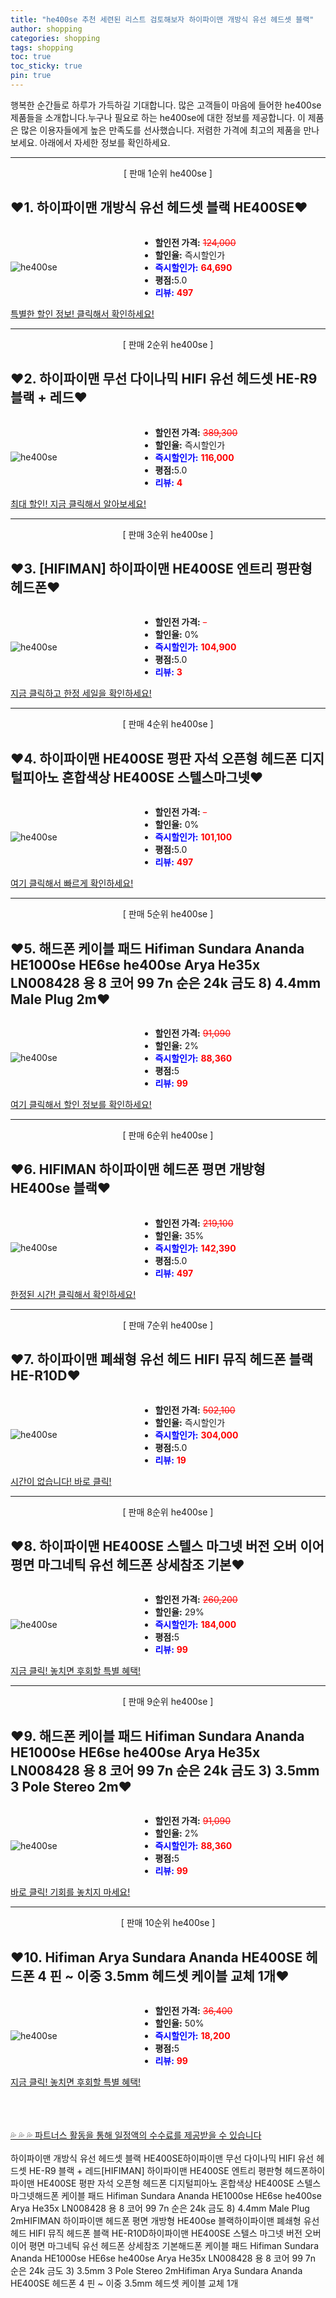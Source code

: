 ```yaml
---
title: "he400se 추천 세련된 리스트 검토해보자 하이파이맨 개방식 유선 헤드셋 블랙"
author: shopping
categories: shopping
tags: shopping
toc: true
toc_sticky: true
pin: true
---
```

행복한 순간들로 하루가 가득하길 기대합니다. 많은 고객들이 마음에 들어한 he400se 제품들을 소개합니다.누구나 필요로 하는 he400se에 대한 정보를 제공합니다. 이 제품은 많은 이용자들에게 높은 만족도를 선사했습니다. 저렴한 가격에 최고의 제품을 만나보세요. 아래에서 자세한 정보를 확인하세요.

---
<p class="toplist" style="margin: 0 auto; display: block; width: fit-content;">[ 판매 1순위 he400se ]</p>

<h2><strong>❤️1. 하이파이맨 개방식 유선 헤드셋 블랙 HE400SE❤️</strong></h2>

<div style="display: flex; align-items: center;">
    <div style="flex: 0.4;">
        <img src="https://thumbnail6.coupangcdn.com/thumbnails/remote/230x230ex/image/vendor_inventory/5cc0/63f41d007658ff200784b3dc96544a82a8686e1d5eed37dcef116dc57b9d.jpg" alt="he400se" style="max-width: 100%;">
    </div>
    <div style="flex: 0.6; margin-left: 10px;">
        <ul>
            <li><strong>할인전 가격:</strong> <del style="color: red;">124,000</del></li>
            <li><strong>할인율:</strong> 즉시할인가</li>
            <li><span style='color:blue'><strong>즉시할인가:</strong></span> <span style='color:red'><strong>64,690</strong></span></li>
            <li><strong>평점:</strong>5.0</li>
            <li><span style='color:blue'><strong>리뷰:</strong></span> <span style='color:red'><strong>497</strong></span></li>
        </ul>
    </div>
</div>
<div class="center">
    <a href="https://William4Davisa.github.io?lptag=AF9450613&subid=githubio&pageKey=7227568004&traceid=V0-153&itemId=18331479590&vendorItemId=85476014718" class="myButton">
        특별한 할인 정보! 클릭해서 확인하세요!
    </a>
</div>


---
<p class="toplist" style="margin: 0 auto; display: block; width: fit-content;">[ 판매 2순위 he400se ]</p>

<h2><strong>❤️2. 하이파이맨 무선 다이나믹 HIFI 유선 헤드셋 HE-R9 블랙 + 레드❤️</strong></h2>

<div style="display: flex; align-items: center;">
    <div style="flex: 0.4;">
        <img src="https://thumbnail8.coupangcdn.com/thumbnails/remote/230x230ex/image/vendor_inventory/0368/fbad0962037febb5f14efc9fd88117040d7e911e9da5eaebc2aa36dfeb5e.jpg" alt="he400se" style="max-width: 100%;">
    </div>
    <div style="flex: 0.6; margin-left: 10px;">
        <ul>
            <li><strong>할인전 가격:</strong> <del style="color: red;">389,300</del></li>
            <li><strong>할인율:</strong> 즉시할인가</li>
            <li><span style='color:blue'><strong>즉시할인가:</strong></span> <span style='color:red'><strong>116,000</strong></span></li>
            <li><strong>평점:</strong>5.0</li>
            <li><span style='color:blue'><strong>리뷰:</strong></span> <span style='color:red'><strong>4</strong></span></li>
        </ul>
    </div>
</div>
<div class="center">
    <a href="https://William4Davisa.github.io?lptag=AF9450613&subid=githubio&pageKey=7227561833&traceid=V0-153&itemId=18331447386&vendorItemId=85475982271" class="myButton">
        최대 할인! 지금 클릭해서 알아보세요!
    </a>
</div>


---
<p class="toplist" style="margin: 0 auto; display: block; width: fit-content;">[ 판매 3순위 he400se ]</p>

<h2><strong>❤️3. [HIFIMAN] 하이파이맨 HE400SE 엔트리 평판형 헤드폰❤️</strong></h2>

<div style="display: flex; align-items: center;">
    <div style="flex: 0.4;">
        <img src="https://thumbnail7.coupangcdn.com/thumbnails/remote/230x230ex/image/vendor_inventory/a5c7/ba4741f012ec3e7e717e56730fa4bc591484ef7da40214d019963ea69383.jpg" alt="he400se" style="max-width: 100%;">
    </div>
    <div style="flex: 0.6; margin-left: 10px;">
        <ul>
            <li><strong>할인전 가격:</strong> <del style="color: red;">-</del></li>
            <li><strong>할인율:</strong> 0%</li>
            <li><span style='color:blue'><strong>즉시할인가:</strong></span> <span style='color:red'><strong>104,900</strong></span></li>
            <li><strong>평점:</strong>5.0</li>
            <li><span style='color:blue'><strong>리뷰:</strong></span> <span style='color:red'><strong>3</strong></span></li>
        </ul>
    </div>
</div>
<div class="center">
    <a href="https://William4Davisa.github.io?lptag=AF9450613&subid=githubio&pageKey=6137573816&traceid=V0-153&itemId=11747782970&vendorItemId=79021650899" class="myButton">
        지금 클릭하고 한정 세일을 확인하세요!
    </a>
</div>


---
<p class="toplist" style="margin: 0 auto; display: block; width: fit-content;">[ 판매 4순위 he400se ]</p>

<h2><strong>❤️4. 하이파이맨 HE400SE 평판 자석 오픈형 헤드폰 디지털피아노 혼합색상 HE400SE 스텔스마그넷❤️</strong></h2>

<div style="display: flex; align-items: center;">
    <div style="flex: 0.4;">
        <img src="https://thumbnail9.coupangcdn.com/thumbnails/remote/230x230ex/image/vendor_inventory/d638/20168ba0792fcd16aa8d2b4f1df6775a33ae70de9814c20ff673cd873ba2.jpg" alt="he400se" style="max-width: 100%;">
    </div>
    <div style="flex: 0.6; margin-left: 10px;">
        <ul>
            <li><strong>할인전 가격:</strong> <del style="color: red;">-</del></li>
            <li><strong>할인율:</strong> 0%</li>
            <li><span style='color:blue'><strong>즉시할인가:</strong></span> <span style='color:red'><strong>101,100</strong></span></li>
            <li><strong>평점:</strong>5.0</li>
            <li><span style='color:blue'><strong>리뷰:</strong></span> <span style='color:red'><strong>497</strong></span></li>
        </ul>
    </div>
</div>
<div class="center">
    <a href="https://William4Davisa.github.io?lptag=AF9450613&subid=githubio&pageKey=7227568004&traceid=V0-153&itemId=16305218273&vendorItemId=88128722610" class="myButton">
        여기 클릭해서 빠르게 확인하세요!
    </a>
</div>


---
<p class="toplist" style="margin: 0 auto; display: block; width: fit-content;">[ 판매 5순위 he400se ]</p>

<h2><strong>❤️5. 해드폰 케이블 패드 Hifiman Sundara Ananda HE1000se HE6se he400se Arya He35x LN008428 용 8 코어 99 7n 순은 24k 금도 8) 4.4mm Male Plug  2m❤️</strong></h2>

<div style="display: flex; align-items: center;">
    <div style="flex: 0.4;">
        <img src="https://thumbnail6.coupangcdn.com/thumbnails/remote/230x230ex/image/vendor_inventory/f4ad/a971a708b456329c88a8e451cc48b0d4a14a5acd10c2800fc31a2da21d30.jpg" alt="he400se" style="max-width: 100%;">
    </div>
    <div style="flex: 0.6; margin-left: 10px;">
        <ul>
            <li><strong>할인전 가격:</strong> <del style="color: red;">91,090</del></li>
            <li><strong>할인율:</strong> 2%</li>
            <li><span style='color:blue'><strong>즉시할인가:</strong></span> <span style='color:red'><strong>88,360</strong></span></li>
            <li><strong>평점:</strong>5</li>
            <li><span style='color:blue'><strong>리뷰:</strong></span> <span style='color:red'><strong>99</strong></span></li>
        </ul>
    </div>
</div>
<div class="center">
    <a href="https://William4Davisa.github.io?lptag=AF9450613&subid=githubio&pageKey=8200553106&traceid=V0-153&itemId=23504936888&vendorItemId=90714249775" class="myButton">
        여기 클릭해서 할인 정보를 확인하세요!
    </a>
</div>


---
<p class="toplist" style="margin: 0 auto; display: block; width: fit-content;">[ 판매 6순위 he400se ]</p>

<h2><strong>❤️6. HIFIMAN 하이파이맨 헤드폰 평면 개방형 HE400se 블랙❤️</strong></h2>

<div style="display: flex; align-items: center;">
    <div style="flex: 0.4;">
        <img src="https://thumbnail6.coupangcdn.com/thumbnails/remote/230x230ex/image/vendor_inventory/800d/b7484d101b996369e5cc5610c774b84a71bc618a6d6751d174c9c2e2ec90.jpg" alt="he400se" style="max-width: 100%;">
    </div>
    <div style="flex: 0.6; margin-left: 10px;">
        <ul>
            <li><strong>할인전 가격:</strong> <del style="color: red;">219,100</del></li>
            <li><strong>할인율:</strong> 35%</li>
            <li><span style='color:blue'><strong>즉시할인가:</strong></span> <span style='color:red'><strong>142,390</strong></span></li>
            <li><strong>평점:</strong>5.0</li>
            <li><span style='color:blue'><strong>리뷰:</strong></span> <span style='color:red'><strong>497</strong></span></li>
        </ul>
    </div>
</div>
<div class="center">
    <a href="https://William4Davisa.github.io?lptag=AF9450613&subid=githubio&pageKey=7227568004&traceid=V0-153&itemId=19537157058&vendorItemId=88965498072" class="myButton">
        한정된 시간! 클릭해서 확인하세요!
    </a>
</div>


---
<p class="toplist" style="margin: 0 auto; display: block; width: fit-content;">[ 판매 7순위 he400se ]</p>

<h2><strong>❤️7. 하이파이맨 폐쇄형 유선 헤드 HIFI 뮤직 헤드폰 블랙 HE-R10D❤️</strong></h2>

<div style="display: flex; align-items: center;">
    <div style="flex: 0.4;">
        <img src="https://thumbnail8.coupangcdn.com/thumbnails/remote/230x230ex/image/vendor_inventory/3c87/3bba1484b8cbf940ffe9c7b65fd06d4a22a649b95c8c9eb02202f77b74d9.jpg" alt="he400se" style="max-width: 100%;">
    </div>
    <div style="flex: 0.6; margin-left: 10px;">
        <ul>
            <li><strong>할인전 가격:</strong> <del style="color: red;">502,100</del></li>
            <li><strong>할인율:</strong> 즉시할인가</li>
            <li><span style='color:blue'><strong>즉시할인가:</strong></span> <span style='color:red'><strong>304,000</strong></span></li>
            <li><strong>평점:</strong>5.0</li>
            <li><span style='color:blue'><strong>리뷰:</strong></span> <span style='color:red'><strong>19</strong></span></li>
        </ul>
    </div>
</div>
<div class="center">
    <a href="https://William4Davisa.github.io?lptag=AF9450613&subid=githubio&pageKey=7737895896&traceid=V0-153&itemId=20810599360&vendorItemId=87879446190" class="myButton">
        시간이 없습니다! 바로 클릭!
    </a>
</div>


---
<p class="toplist" style="margin: 0 auto; display: block; width: fit-content;">[ 판매 8순위 he400se ]</p>

<h2><strong>❤️8. 하이파이맨 HE400SE 스텔스 마그넷 버전 오버 이어 평면 마그네틱 유선 헤드폰 상세참조 기본❤️</strong></h2>

<div style="display: flex; align-items: center;">
    <div style="flex: 0.4;">
        <img src="https://thumbnail10.coupangcdn.com/thumbnails/remote/230x230ex/image/vendor_inventory/0982/c740338a21ac6a50b971120379ec12bf6d97bea7994ce14a6550c10ff84a.png" alt="he400se" style="max-width: 100%;">
    </div>
    <div style="flex: 0.6; margin-left: 10px;">
        <ul>
            <li><strong>할인전 가격:</strong> <del style="color: red;">260,200</del></li>
            <li><strong>할인율:</strong> 29%</li>
            <li><span style='color:blue'><strong>즉시할인가:</strong></span> <span style='color:red'><strong>184,000</strong></span></li>
            <li><strong>평점:</strong>5</li>
            <li><span style='color:blue'><strong>리뷰:</strong></span> <span style='color:red'><strong>99</strong></span></li>
        </ul>
    </div>
</div>
<div class="center">
    <a href="https://William4Davisa.github.io?lptag=AF9450613&subid=githubio&pageKey=7213247825&traceid=V0-153&itemId=18259988579&vendorItemId=86152199357" class="myButton">
        지금 클릭! 놓치면 후회할 특별 혜택!
    </a>
</div>


---
<p class="toplist" style="margin: 0 auto; display: block; width: fit-content;">[ 판매 9순위 he400se ]</p>

<h2><strong>❤️9. 해드폰 케이블 패드 Hifiman Sundara Ananda HE1000se HE6se he400se Arya He35x LN008428 용 8 코어 99 7n 순은 24k 금도 3) 3.5mm 3 Pole Stereo  2m❤️</strong></h2>

<div style="display: flex; align-items: center;">
    <div style="flex: 0.4;">
        <img src="https://thumbnail6.coupangcdn.com/thumbnails/remote/230x230ex/image/vendor_inventory/f4ad/a971a708b456329c88a8e451cc48b0d4a14a5acd10c2800fc31a2da21d30.jpg" alt="he400se" style="max-width: 100%;">
    </div>
    <div style="flex: 0.6; margin-left: 10px;">
        <ul>
            <li><strong>할인전 가격:</strong> <del style="color: red;">91,090</del></li>
            <li><strong>할인율:</strong> 2%</li>
            <li><span style='color:blue'><strong>즉시할인가:</strong></span> <span style='color:red'><strong>88,360</strong></span></li>
            <li><strong>평점:</strong>5</li>
            <li><span style='color:blue'><strong>리뷰:</strong></span> <span style='color:red'><strong>99</strong></span></li>
        </ul>
    </div>
</div>
<div class="center">
    <a href="https://William4Davisa.github.io?lptag=AF9450613&subid=githubio&pageKey=8200553106&traceid=V0-153&itemId=23504936885&vendorItemId=90714249809" class="myButton">
        바로 클릭! 기회를 놓치지 마세요!
    </a>
</div>


---
<p class="toplist" style="margin: 0 auto; display: block; width: fit-content;">[ 판매 10순위 he400se ]</p>

<h2><strong>❤️10. Hifiman Arya Sundara Ananda HE400SE 헤드폰 4 핀 ~ 이중 3.5mm 헤드셋 케이블 교체 1개❤️</strong></h2>

<div style="display: flex; align-items: center;">
    <div style="flex: 0.4;">
        <img src="https://thumbnail9.coupangcdn.com/thumbnails/remote/230x230ex/image/vendor_inventory/d29c/0dd7ae13073b1f18bc1015e58685cbf0c2049c4d69e03d539e52927045ae.jpg" alt="he400se" style="max-width: 100%;">
    </div>
    <div style="flex: 0.6; margin-left: 10px;">
        <ul>
            <li><strong>할인전 가격:</strong> <del style="color: red;">36,400</del></li>
            <li><strong>할인율:</strong> 50%</li>
            <li><span style='color:blue'><strong>즉시할인가:</strong></span> <span style='color:red'><strong>18,200</strong></span></li>
            <li><strong>평점:</strong>5</li>
            <li><span style='color:blue'><strong>리뷰:</strong></span> <span style='color:red'><strong>99</strong></span></li>
        </ul>
    </div>
</div>
<div class="center">
    <a href="https://William4Davisa.github.io?lptag=AF9450613&subid=githubio&pageKey=7555502787&traceid=V0-153&itemId=19893596632&vendorItemId=89868489065" class="myButton">
        지금 클릭! 놓치면 후회할 특별 혜택!
    </a>
</div>

<br><br><br>[💦 💦 💦 파트너스 활동을 통해 일정액의 수수료를 제공받을 수 있습니다](https://link.coupang.com/a/bcpT2c)<br><br>하이파이맨 개방식 유선 헤드셋 블랙 HE400SE하이파이맨 무선 다이나믹 HIFI 유선 헤드셋 HE-R9 블랙 + 레드[HIFIMAN] 하이파이맨 HE400SE 엔트리 평판형 헤드폰하이파이맨 HE400SE 평판 자석 오픈형 헤드폰 디지털피아노 혼합색상 HE400SE 스텔스마그넷해드폰 케이블 패드 Hifiman Sundara Ananda HE1000se HE6se he400se Arya He35x LN008428 용 8 코어 99 7n 순은 24k 금도 8) 4.4mm Male Plug  2mHIFIMAN 하이파이맨 헤드폰 평면 개방형 HE400se 블랙하이파이맨 폐쇄형 유선 헤드 HIFI 뮤직 헤드폰 블랙 HE-R10D하이파이맨 HE400SE 스텔스 마그넷 버전 오버 이어 평면 마그네틱 유선 헤드폰 상세참조 기본해드폰 케이블 패드 Hifiman Sundara Ananda HE1000se HE6se he400se Arya He35x LN008428 용 8 코어 99 7n 순은 24k 금도 3) 3.5mm 3 Pole Stereo  2mHifiman Arya Sundara Ananda HE400SE 헤드폰 4 핀 ~ 이중 3.5mm 헤드셋 케이블 교체 1개